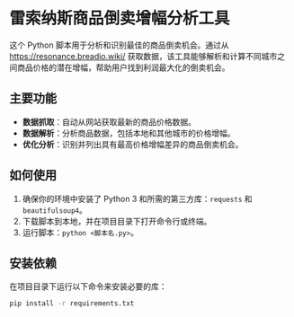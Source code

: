 # 雷索纳斯商品倒卖增幅分析工具

这个 Python 脚本用于分析和识别最佳的商品倒卖机会。通过从 https://resonance.breadio.wiki/ 获取数据，该工具能够解析和计算不同城市之间商品价格的潜在增幅，帮助用户找到利润最大化的倒卖机会。

## 主要功能

- **数据抓取**：自动从网站获取最新的商品价格数据。
- **数据解析**：分析商品数据，包括本地和其他城市的价格增幅。
- **优化分析**：识别并列出具有最高价格增幅差异的商品倒卖机会。

## 如何使用

1. 确保你的环境中安装了 Python 3 和所需的第三方库：`requests` 和 `beautifulsoup4`。
2. 下载脚本到本地，并在项目目录下打开命令行或终端。
3. 运行脚本：`python <脚本名.py>`。

## 安装依赖

在项目目录下运行以下命令来安装必要的库：

```bash
pip install -r requirements.txt
